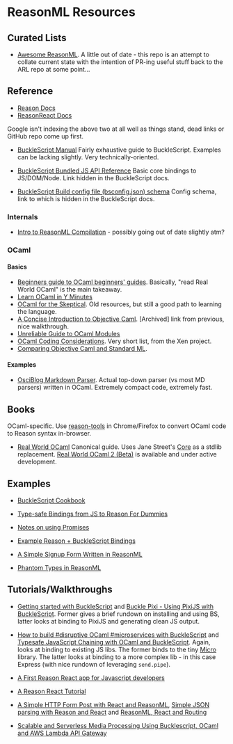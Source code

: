 # ReasonML Resources


## Curated Lists

- [Awesome ReasonML](). A little out of date - this repo is an attempt to collate current state with the intention of PR-ing useful stuff back to the ARL repo at some point...

## Reference

- [Reason Docs](https://reasonml.github.io/)
-  [ReasonReact Docs](https://reasonml.github.io/reason-react/)

Google isn't indexing the above two at all well as things stand, dead links or GitHub repo come up first.

- [BuckleScript Manual](https://bucklescript.github.io/bucklescript/Manual.html)
Fairly exhaustive guide to BuckleScript. Examples can be lacking slightly. Very technically-oriented.

- [BuckleScript Bundled JS API Reference](https://bucklescript.github.io/bucklescript/api/index.html)
Basic core bindings to JS/DOM/Node. Link hidden in the BuckleScript docs.

- [BuckleScript Build config file (bsconfig.json) schema](http://bucklescript.github.io/bucklescript/docson/#build-schema.json)
Config schema, link to which is hidden in the BuckleScript docs.

### Internals

- [Intro to ReasonML Compilation](https://github.com/chenglou/intro-to-reason-compilation) - possibly going out of date slightly atm?

### OCaml

#### Basics

- [Beginners guide to OCaml beginners' guides](http://blog.nullspace.io/beginners-guide-to-ocaml-beginners-guides.html). Basically, "read Real World OCaml" is the main takeaway.
- [Learn OCaml in Y Minutes](https://learnxinyminutes.com/docs/ocaml/)
- [OCaml for the Skeptical](http://www2.lib.uchicago.edu/keith/ocaml-class/home.html). Old resources, but still a good path to learning the language.
- [A Concise Introduction to Objective Caml](http://web.archive.org/web/20111205183829/http://www.csc.villanova.edu/~dmatusze/resources/ocaml/ocaml.html). [Archived] link from previous, nice walkthrough.
- [Unreliable Guide to OCaml Modules](http://lambdafoo.com/blog/2015/05/15/unreliable-guide-to-ocaml-modules/)
- [OCaml Coding Considerations](https://wiki.xen.org/wiki/OCaml_Coding_Considerations). Very short list, from the Xen project.
- [Comparing Objective Caml and Standard ML](http://adam.chlipala.net/mlcomp/).

#### Examples

- [OsciBlog Markdown Parser](https://github.com/MFP/OcsiBlog/blob/master/simple_markup.ml). Actual top-down parser (vs most MD parsers) written in OCaml. Extremely compact code, extremely fast.


## Books

OCaml-specific. Use [reason-tools](https://github.com/reasonml/reason-tools) in Chrome/Firefox to convert OCaml code to Reason syntax in-browser.

- [Real World OCaml](https://realworldocaml.org/)
Canonical guide. Uses Jane Street's [Core](https://github.com/janestreet/core) as a stdlib replacement. [Real World OCaml 2 (Beta)](https://dev.realworldocaml.org/) is available and under active development.


## Examples

- [BuckleScript Cookbook](https://github.com/glennsl/bucklescript-cookbook)
- [Type-safe Bindings from JS to Reason For Dummies](http://blog.klipse.tech/reason/2017/10/17/externals-js-ffi-reason.html)

- [Notes on using Promises](https://gist.github.com/Lokeh/a8d1dc6aa2043efa62b23e559291053e)
- [Example Reason + BuckleScript Bindings](https://gist.github.com/sgrove/707d55a3874045287c142732932597b9)
- [A Simple Signup Form Written in ReasonML](https://gist.github.com/Zerim/6ff94ae1897d65bfbdae7279860bd43a)
- [Phantom Types in ReasonML](https://gist.github.com/busypeoples/3a28d039272ec3eb33ca2fc6b32dafc7)

## Tutorials/Walkthroughs

- [Getting started with BuckleScript](http://pcarleton.github.io/2017/01/02/bucklescript-1.html) and [Buckle Pixi - Using PixiJS with BuckleScript](http://pcarleton.github.io/2017/01/14/buckle-pixi.html). Former gives a brief rundown on installing and using BS, latter looks at binding to PixiJS and generating clean JS output.

- [How to build #disruptive OCaml #microservices with BuckleScript](https://medium.com/dailyjs/how-to-build-disruptive-ocaml-microservices-with-bucklescript-8c2f774f67cd) and [Typesafe JavaScript Chaining with OCaml and BuckleScript](https://medium.com/dailyjs/typesafe-javascript-chaining-with-ocaml-and-bucklescript-ff489fe287c2). Again, looks at binding to existing JS libs. The former binds to the tiny [Micro](https://github.com/zeit/micro) library. The latter looks at binding to a more complex lib - in this case Express (with nice rundown of leveraging `send.pipe`).

- [A First Reason React app for Javascript developers](https://jamesfriend.com.au/a-first-reason-react-app-for-js-developers)
- [A Reason React Tutorial](https://jaredforsyth.com/2017/07/05/a-reason-react-tutorial/)
- [A Simple HTTP Form Post with React and ReasonML](http://marcusr.wpengine.com/?p=15), [Simple JSON parsing with Reason and React](http://www.marcusr.com/?p=16) and [ReasonML, React and Routing](http://www.marcusr.com/?p=18)

- [Scalable and Serverless Media Processing Using Bucklescript, OCaml and AWS Lambda API Gateway](https://medium.com/@romain.beauxis/scalable-and-serverless-media-processing-using-bucklescript-ocaml-and-aws-lambda-api-gateway-4efe39331f33)
